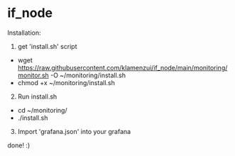 # if_node

Installation: 
1. get 'install.sh' script
 - wget https://raw.githubusercontent.com/klamenzui/if_node/main/monitoring/monitor.sh -O ~/monitoring/install.sh
 - chmod +x ~/monitoring/install.sh
2. Run install.sh
 - cd ~/monitoring/
 - ./install.sh
3. Import 'grafana.json' into your grafana

done! :)
